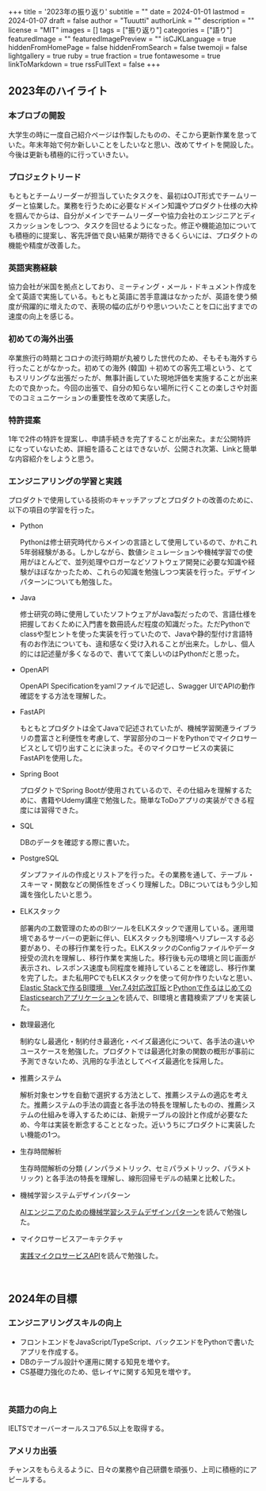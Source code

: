 +++
title = '2023年の振り返り'
subtitle = ""
date = 2024-01-01
lastmod = 2024-01-07
draft = false
author = "Tuuutti"
authorLink = ""
description = ""
license = "MIT"
images = []
tags = ["振り返り"]
categories = ["語り"]
featuredImage = ""
featuredImagePreview = ""
isCJKLanguage = true
hiddenFromHomePage = false
hiddenFromSearch = false
twemoji = false
lightgallery = true
ruby = true
fraction = true
fontawesome = true
linkToMarkdown = true
rssFullText = false
+++

<!--more-->

## 2023年のハイライト
### 本ブロブの開設
大学生の時に一度自己紹介ページは作製したものの、そこから更新作業を怠っていた。年末年始で何か新しいことをしたいなと思い、改めてサイトを開設した。今後は更新も積極的に行っていきたい。
<br>

### プロジェクトリード
もともとチームリーダーが担当していたタスクを、最初はOJT形式でチームリーダーと協業した。業務を行うために必要なドメイン知識やプロダクト仕様の大枠を掴んでからは、自分がメインでチームリーダーや協力会社のエンジニアとディスカッションをしつつ、タスクを回せるようになった。修正や機能追加についても積極的に提案し、客先評価で良い結果が期待できるくらいには、プロダクトの機能や精度が改善した。
<br>

### 英語実務経験
協力会社が米国を拠点としており、ミーティング・メール・ドキュメント作成を全て英語で実施している。もともと英語に苦手意識はなかったが、英語を使う頻度が飛躍的に増えたので、表現の幅の広がりや思いついたことを口に出すまでの速度の向上を感じる。
<br>

### 初めての海外出張
卒業旅行の時期とコロナの流行時期が丸被りした世代のため、そもそも海外すら行ったことがなかった。初めての海外 (韓国) ＋初めての客先工場という、とてもスリリングな出張だったが、無事計画していた現地評価を実施することが出来たので良かった。今回の出張で、自分の知らない場所に行くことの楽しさや対面でのコミュニケーションの重要性を改めて実感した。
<br>

### 特許提案
1年で2件の特許を提案し、申請手続きを完了することが出来た。まだ公開特許になっていないため、詳細を語ることはできないが、公開され次第、Linkと簡単な内容紹介をしようと思う。
<br>

### エンジニアリングの学習と実践
プロダクトで使用している技術のキャッチアップとプロダクトの改善のために、以下の項目の学習を行った。
- Python

    Pythonは修士研究時代からメインの言語として使用しているので、かれこれ5年弱経験がある。しかしながら、数値シミュレーションや機械学習での使用がほとんどで、並列処理やロガーなどソフトウェア開発に必要な知識や経験がほぼなかったため、これらの知識を勉強しつつ実装を行った。デザインパターンについても勉強した。

- Java

    修士研究の時に使用していたソフトウェアがJava製だったので、言語仕様を把握しておくために入門書を数冊読んだ程度の知識だった。ただPythonでclassや型ヒントを使った実装を行っていたので、Javaや静的型付け言語特有のお作法についても、違和感なく受け入れることが出来た。しかし、個人的には記述量が多くなるので、書いてて楽しいのはPythonだと思った。

- OpenAPI

    OpenAPI Specificationをyamlファイルで記述し、Swagger UIでAPIの動作確認をする方法を理解した。

- FastAPI

    もともとプロダクトは全てJavaで記述されていたが、機械学習関連ライブラリの豊富さと利便性を考慮して、学習部分のコードをPythonでマイクロサービスとして切り出すことに決まった。そのマイクロサービスの実装にFastAPIを使用した。

- Spring Boot

    プロダクトでSpring Bootが使用されているので、その仕組みを理解するために、書籍やUdemy講座で勉強した。簡単なToDoアプリの実装ができる程度には習得できた。

- SQL

    DBのデータを確認する際に書いた。

- PostgreSQL

    ダンプファイルの作成とリストアを行った。その業務を通して、テーブル・スキーマ・関数などの関係性をざっくり理解した。DBについてはもう少し知識を強化したいと思う。

- ELKスタック

    部署内の工数管理のためのBIツールをELKスタックで運用している。運用環境であるサーバーの更新に伴い、ELKスタックも別環境へリプレースする必要があり、その移行作業を行った。ELKスタックのConfigファイルやデータ授受の流れを理解し、移行作業を実施した。移行後も元の環境と同じ画面が表示され、レスポンス速度も同程度を維持していることを確認し、移行作業を完了した。また私用PCでもELKスタックを使って何か作りたいなと思い、[Elastic Stackで作るBI環境　Ver.7.4対応改訂版](https://nextpublishing.jp/book/11162.html)と[Pythonで作るはじめてのElasticsearchアプリケーション](https://www.amazon.co.jp/gp/product/B082ZTXBNZ/ref=as_li_tl?ie=UTF8&camp=247&creative=1211&creativeASIN=B082ZTXBNZ&linkCode=as2&tag=chngng0103-22&linkId=2ee1701756b3640894b07857eefe1f45)を読んで、BI環境と書籍検索アプリを実装した。

- 数理最適化

    制約なし最適化・制約付き最適化・ベイズ最適化について、各手法の違いやユースケースを勉強した。プロダクトでは最適化対象の関数の概形が事前に予測できないため、汎用的な手法としてベイズ最適化を採用した。

- 推薦システム

    解析対象センサを自動で選択する方法として、推薦システムの適応を考えた。推薦システムの手法の調査と各手法の特長を理解したものの、推薦システムの仕組みを導入するためには、新規テーブルの設計と作成が必要なため、今年は実装を断念することとなった。近いうちにプロダクトに実装したい機能の1つ。

- 生存時間解析

    生存時間解析の分類 (ノンパラメトリック、セミパラメトリック、パラメトリック) と各手法の特長を理解し、線形回帰モデルの結果と比較した。

- 機械学習システムデザインパターン

    [AIエンジニアのための機械学習システムデザインパターン](https://www.shoeisha.co.jp/book/detail/9784798169453)を読んで勉強した。

- マイクロサービスアーキテクチャ

    [実践マイクロサービスAPI](https://www.shoeisha.co.jp/book/detail/9784798179735)を読んで勉強した。
<br>

## 2024年の目標
### エンジニアリングスキルの向上
- フロントエンドをJavaScript/TypeScript、バックエンドをPythonで書いたアプリを作成する。
- DBのテーブル設計や運用に関する知見を増やす。
- CS基礎力強化のため、低レイヤに関する知見を増やす。
<br>

### 英語力の向上
IELTSでオーバーオールスコア6.5以上を取得する。
<br>

### アメリカ出張
チャンスをもらえるように、日々の業務や自己研鑽を頑張り、上司に積極的にアピールする。
<br>
